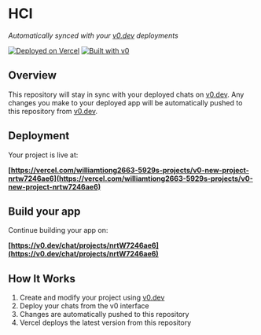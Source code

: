 # HCI

*Automatically synced with your [v0.dev](https://v0.dev) deployments*

[![Deployed on Vercel](https://img.shields.io/badge/Deployed%20on-Vercel-black?style=for-the-badge&logo=vercel)](https://vercel.com/williamtiong2663-5929s-projects/v0-new-project-nrtw7246ae6)
[![Built with v0](https://img.shields.io/badge/Built%20with-v0.dev-black?style=for-the-badge)](https://v0.dev/chat/projects/nrtW7246ae6)

## Overview

This repository will stay in sync with your deployed chats on [v0.dev](https://v0.dev).
Any changes you make to your deployed app will be automatically pushed to this repository from [v0.dev](https://v0.dev).

## Deployment

Your project is live at:

**[https://vercel.com/williamtiong2663-5929s-projects/v0-new-project-nrtw7246ae6](https://vercel.com/williamtiong2663-5929s-projects/v0-new-project-nrtw7246ae6)**

## Build your app

Continue building your app on:

**[https://v0.dev/chat/projects/nrtW7246ae6](https://v0.dev/chat/projects/nrtW7246ae6)**

## How It Works

1. Create and modify your project using [v0.dev](https://v0.dev)
2. Deploy your chats from the v0 interface
3. Changes are automatically pushed to this repository
4. Vercel deploys the latest version from this repository